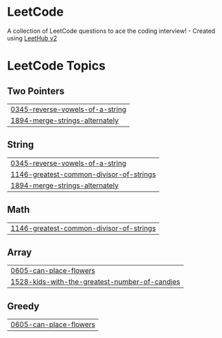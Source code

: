 # LeetCode
A collection of LeetCode questions to ace the coding interview! - Created using [LeetHub v2](https://github.com/arunbhardwaj/LeetHub-2.0)

<!---LeetCode Topics Start-->
# LeetCode Topics
## Two Pointers
|  |
| ------- |
| [0345-reverse-vowels-of-a-string](https://github.com/LinaKK/LeetCode/tree/master/0345-reverse-vowels-of-a-string) |
| [1894-merge-strings-alternately](https://github.com/LinaKK/LeetCode/tree/master/1894-merge-strings-alternately) |
## String
|  |
| ------- |
| [0345-reverse-vowels-of-a-string](https://github.com/LinaKK/LeetCode/tree/master/0345-reverse-vowels-of-a-string) |
| [1146-greatest-common-divisor-of-strings](https://github.com/LinaKK/LeetCode/tree/master/1146-greatest-common-divisor-of-strings) |
| [1894-merge-strings-alternately](https://github.com/LinaKK/LeetCode/tree/master/1894-merge-strings-alternately) |
## Math
|  |
| ------- |
| [1146-greatest-common-divisor-of-strings](https://github.com/LinaKK/LeetCode/tree/master/1146-greatest-common-divisor-of-strings) |
## Array
|  |
| ------- |
| [0605-can-place-flowers](https://github.com/LinaKK/LeetCode/tree/master/0605-can-place-flowers) |
| [1528-kids-with-the-greatest-number-of-candies](https://github.com/LinaKK/LeetCode/tree/master/1528-kids-with-the-greatest-number-of-candies) |
## Greedy
|  |
| ------- |
| [0605-can-place-flowers](https://github.com/LinaKK/LeetCode/tree/master/0605-can-place-flowers) |
<!---LeetCode Topics End-->